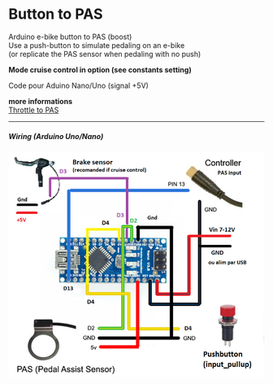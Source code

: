 # Button to PAS
Arduino e-bike button to PAS (boost)\
Use a push-button to simulate pedaling on an e-bike \
(or replicate the PAS sensor when pedaling with no push)

**Mode cruise control in option (see constants setting)** 

Code pour Aduino Nano/Uno (signal +5V)

**more informations** \
[Throttle to PAS](https://github.com/Chris741233/throttle-to-PAS)


---


##### Wiring (Arduino Uno/Nano)

<p align="left">
  <img src="./button_to_pas/img/button-diagram.png" width="600" title="Arduino pinout">
</p>